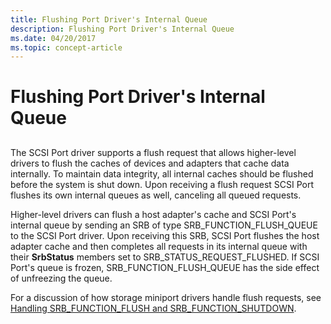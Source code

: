 ```yaml
---
title: Flushing Port Driver's Internal Queue
description: Flushing Port Driver's Internal Queue
ms.date: 04/20/2017
ms.topic: concept-article
---
```


# Flushing Port Driver's Internal Queue


## <span id="ddk_flushing_port_driver_s_internal_queue_kg"></span><span id="DDK_FLUSHING_PORT_DRIVER_S_INTERNAL_QUEUE_KG"></span>


The SCSI Port driver supports a flush request that allows higher-level drivers to flush the caches of devices and adapters that cache data internally. To maintain data integrity, all internal caches should be flushed before the system is shut down. Upon receiving a flush request SCSI Port flushes its own internal queues as well, canceling all queued requests.

Higher-level drivers can flush a host adapter's cache and SCSI Port's internal queue by sending an SRB of type SRB\_FUNCTION\_FLUSH\_QUEUE to the SCSI Port driver. Upon receiving this SRB, SCSI Port flushes the host adapter cache and then completes all requests in its internal queue with their **SrbStatus** members set to SRB\_STATUS\_REQUEST\_FLUSHED. If SCSI Port's queue is frozen, SRB\_FUNCTION\_FLUSH\_QUEUE has the side effect of unfreezing the queue.

For a discussion of how storage miniport drivers handle flush requests, see [Handling SRB\_FUNCTION\_FLUSH and SRB\_FUNCTION\_SHUTDOWN](handling-srb-function-flush-and-srb-function-shutdown.md).

 

 




